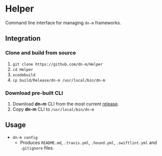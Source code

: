 # Helper
Command line interface for managing `dn-m` frameworks.

<a name="integration"></a>
## Integration

### Clone and build from source
1. `git clone https://github.com/dn-m/Helper`
2. `cd Helper`
3. `xcodebuild`
4. `cp build/Release/dn-m /usr/local/bin/dn-m`

### Download pre-built CLI
1. Download **dn-m** CLI from the most current [release](https://github.com/dn-m/Helper/releases).
2. Copy **dn-m** CLI to `/usr/local/bin/dn-m`

## Usage

- `dn-m config`
  - Produces `README.md`, `.travis.yml`, `.hound.yml`, `.swiftlint.yml` and `.gitignore` files.

